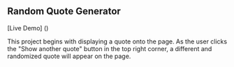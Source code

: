 ## Random Quote Generator

[Live Demo] ()

This project begins with displaying a quote onto the page. As the user clicks the "Show another quote" button in the top right corner, a different and randomized quote will appear on the page. 